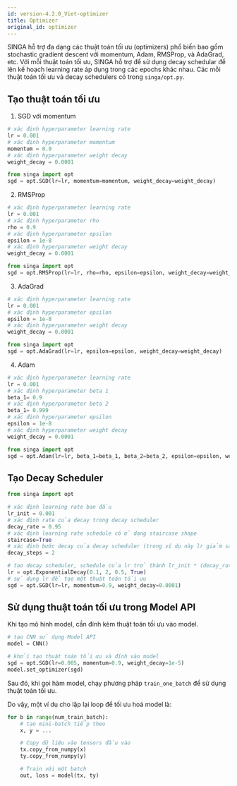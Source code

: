 ```yaml
---
id: version-4.2.0_Viet-optimizer
title: Optimizer
original_id: optimizer
---
```


<!--- Licensed to the Apache Software Foundation (ASF) under one or more contributor license agreements.  See the NOTICE file distributed with this work for additional information regarding copyright ownership.  The ASF licenses this file to you under the Apache License, Version 2.0 (the "License"); you may not use this file except in compliance with the License.  You may obtain a copy of the License at http://www.apache.org/licenses/LICENSE-2.0 Unless required by applicable law or agreed to in writing, software distributed under the License is distributed on an "AS IS" BASIS, WITHOUT WARRANTIES OR CONDITIONS OF ANY KIND, either express or implied.  See the License for the specific language governing permissions and limitations under the License.  -->

SINGA hỗ trợ đa dạng các thuật toán tối ưu (optimizers) phổ biến bao gồm
stochastic gradient descent với momentum, Adam, RMSProp, và AdaGrad, etc. Với
mỗi thuật toán tối ưu, SINGA hỗ trợ để sử dụng decay schedular để lên kế hoạch
learning rate áp dụng trong các epochs khác nhau. Các mỗi thuật toán tối ưu và
decay schedulers có trong `singa/opt.py`.

## Tạo thuật toán tối ưu

1. SGD với momentum

```python
# xác định hyperparameter learning rate
lr = 0.001
# xác định hyperparameter momentum
momentum = 0.9
# xác định hyperparameter weight decay
weight_decay = 0.0001

from singa import opt
sgd = opt.SGD(lr=lr, momentum=momentum, weight_decay=weight_decay)
```

2. RMSProp

```python
# xác định hyperparameter learning rate
lr = 0.001
# xác định hyperparameter rho
rho = 0.9
# xác định hyperparameter epsilon
epsilon = 1e-8
# xác định hyperparameter weight decay
weight_decay = 0.0001

from singa import opt
sgd = opt.RMSProp(lr=lr, rho=rho, epsilon=epsilon, weight_decay=weight_decay)
```

3. AdaGrad

```python
# xác định hyperparameter learning rate
lr = 0.001
# xác định hyperparameter epsilon
epsilon = 1e-8
# xác định hyperparameter weight decay
weight_decay = 0.0001

from singa import opt
sgd = opt.AdaGrad(lr=lr, epsilon=epsilon, weight_decay=weight_decay)
```

4. Adam

```python
# xác định hyperparameter learning rate
lr = 0.001
# xác định hyperparameter beta 1
beta_1= 0.9
# xác định hyperparameter beta 2
beta_1= 0.999
# xác định hyperparameter epsilon
epsilon = 1e-8
# xác định hyperparameter weight decay
weight_decay = 0.0001

from singa import opt
sgd = opt.Adam(lr=lr, beta_1=beta_1, beta_2=beta_2, epsilon=epsilon, weight_decay=weight_decay)
```

## Tạo Decay Scheduler

```python
from singa import opt

# xác định learning rate ban đầu
lr_init = 0.001
# xác định rate của decay trong decay scheduler
decay_rate = 0.95
# xác định learning rate schedule có ở dạng staircase shape
staircase=True
# xác định bước decay của decay scheduler (trong ví dụ này lr giảm sau mỗi 2 bước)
decay_steps = 2

# tạo decay scheduler, schedule của lr trở thành lr_init * (decay_rate ^ (step // decay_steps) )
lr = opt.ExponentialDecay(0.1, 2, 0.5, True)
# sử dụng lr để tạo một thuật toán tối ưu
sgd = opt.SGD(lr=lr, momentum=0.9, weight_decay=0.0001)
```

## Sử dụng thuật toán tối ưu trong Model API

Khi tạo mô hình model, cần đính kèm thuật toán tối ưu vào model.

```python
# tạo CNN sử dụng Model API
model = CNN()

# khởi tạo thuật toán tối ưu và đính vào model
sgd = opt.SGD(lr=0.005, momentum=0.9, weight_decay=1e-5)
model.set_optimizer(sgd)
```

Sau đó, khi gọi hàm model, chạy phương pháp `train_one_batch` để sử dụng thuật
toán tối ưu.

Do vậy, một ví dụ cho lặp lại loop để tối ưu hoá model là:

```python
for b in range(num_train_batch):
    # tạo mini-batch tiếp theo
    x, y = ...

    # Copy dữ liệu vào tensors đầu vào
    tx.copy_from_numpy(x)
    ty.copy_from_numpy(y)

    # Train với một batch
    out, loss = model(tx, ty)
```
